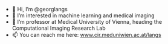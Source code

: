 - 👋 Hi, I’m @georglangs
- 👀 I’m interested in machine learning and medical imaging
- 🌱 I’m professor at Medical University of Vienna, heading the Computational Imaging Research Lab
- 📫 You can reach me here: www.cir.meduniwien.ac.at/langs

<!---
georglangs/georglangs is a ✨ special ✨ repository because its `README.md` (this file) appears on your GitHub profile.
You can click the Preview link to take a look at your changes.
--->
